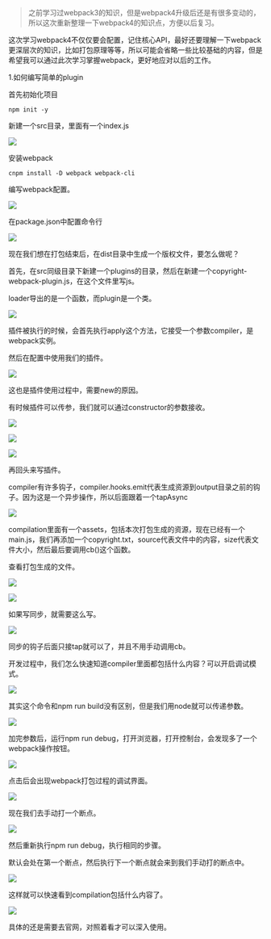 >之前学习过webpack3的知识，但是webpack4升级后还是有很多变动的，所以这次重新整理一下webpack4的知识点，方便以后复习。

<p>这次学习webpack4不仅仅要会配置，记住核心API，最好还要理解一下webpack更深层次的知识，比如打包原理等等，所以可能会省略一些比较基础的内容，但是希望我可以通过此次学习掌握webpack，更好地应对以后的工作。</p>

<p>1.如何编写简单的plugin</p>

<p>首先初始化项目</p>

```
npm init -y
```

<p>新建一个src目录，里面有一个index.js</p>


![](https://user-gold-cdn.xitu.io/2019/6/11/16b466da79354adc?w=437&h=143&f=png&s=6095)


<p>安装webpack</p>

```
cnpm install -D webpack webpack-cli
```

<p>编写webpack配置。</p>


![](https://user-gold-cdn.xitu.io/2019/6/11/16b4670052b92b3a?w=614&h=369&f=png&s=22673)


<p>在package.json中配置命令行</p>


![](https://user-gold-cdn.xitu.io/2019/6/11/16b467048fad5d8a?w=353&h=448&f=png&s=20708)


<p>现在我们想在打包结束后，在dist目录中生成一个版权文件，要怎么做呢？</p>

<p>首先，在src同级目录下新建一个plugins的目录，然后在新建一个copyright-webpack-plugin.js，在这个文件里写js。</p>

<p>loader导出的是一个函数，而plugin是一个类。</p>


![](https://user-gold-cdn.xitu.io/2019/6/11/16b46788e66434b2?w=554&h=304&f=png&s=15819)


<p>插件被执行的时候，会首先执行apply这个方法，它接受一个参数compiler，是webpack实例。</p>

<p>然后在配置中使用我们的插件。</p>


![](https://user-gold-cdn.xitu.io/2019/6/11/16b469b7d644280f?w=888&h=484&f=png&s=31129)


<p>这也是插件使用过程中，需要new的原因。</p>

<p>有时候插件可以传参，我们就可以通过constructor的参数接收。</p>


![](https://user-gold-cdn.xitu.io/2019/6/11/16b469fc94e257fc?w=399&h=152&f=png&s=6530)




![](https://user-gold-cdn.xitu.io/2019/6/11/16b46a041168cfaf?w=530&h=313&f=png&s=16873)



![](https://user-gold-cdn.xitu.io/2019/6/11/16b46a0f9f947a4a?w=383&h=210&f=png&s=9207)


<p>再回头来写插件。</p>

<p>compiler有许多钩子，compiler.hooks.emit代表生成资源到output目录之前的钩子。因为这是一个异步操作，所以后面跟着一个tapAsync</p>


![](https://user-gold-cdn.xitu.io/2019/6/11/16b46af12b5aa9c3?w=958&h=368&f=png&s=26239)


<p>compilation里面有一个assets，包括本次打包生成的资源，现在已经有一个main.js，我们再添加一个copyright.txt，source代表文件中的内容，size代表文件大小，然后最后要调用cb()这个函数。</p>

<p>查看打包生成的文件。</p>


![](https://user-gold-cdn.xitu.io/2019/6/11/16b46b319d79e750?w=226&h=219&f=png&s=6617)


![](https://user-gold-cdn.xitu.io/2019/6/11/16b46b32aaef4410?w=311&h=137&f=png&s=2162)


<p>如果写同步，就需要这么写。</p>


![](https://user-gold-cdn.xitu.io/2019/6/11/16b46c28c84315ec?w=925&h=448&f=png&s=34089)


<p>同步的钩子后面只接tap就可以了，并且不用手动调用cb。</p>


<p>开发过程中，我们怎么快速知道compiler里面都包括什么内容？可以开启调试模式。</p>


![](https://user-gold-cdn.xitu.io/2019/6/11/16b46b9438a44c85?w=629&h=132&f=png&s=9215)


<p>其实这个命令和npm run build没有区别，但是我们用node就可以传递参数。</p>


![](https://user-gold-cdn.xitu.io/2019/6/11/16b46beb22010500?w=865&h=142&f=png&s=11339)


<p>加完参数后，运行npm run debug，打开浏览器，打开控制台，会发现多了一个webpack操作按钮。</p>


![](https://user-gold-cdn.xitu.io/2019/6/11/16b46c07b069a09c?w=366&h=75&f=png&s=4449)


<p>点击后会出现webpack打包过程的调试界面。</p>


![](https://user-gold-cdn.xitu.io/2019/6/11/16b46c092655ae06?w=913&h=1008&f=png&s=87557)


<p>现在我们去手动打一个断点。</p>


![](https://user-gold-cdn.xitu.io/2019/6/11/16b46c301309fb87?w=886&h=481&f=png&s=34118)


<p>然后重新执行npm run debug，执行相同的步骤。</p>

<p>默认会处在第一个断点，然后执行下一个断点就会来到我们手动打的断点中。</p>


![](https://user-gold-cdn.xitu.io/2019/6/11/16b46c59223fa47b?w=537&h=493&f=png&s=19075)


<p>这样就可以快速看到compilation包括什么内容了。</p>


![](https://user-gold-cdn.xitu.io/2019/6/11/16b46c5e11429fc8?w=369&h=318&f=png&s=17844)


<p>具体的还是需要去官网，对照着看才可以深入使用。</p>